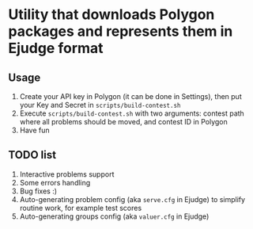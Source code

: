 # Utility that downloads Polygon packages and represents them in Ejudge format

## Usage
1. Create your API key in Polygon (it can be done in Settings), then put your Key and Secret in `scripts/build-contest.sh`
2. Execute `scripts/build-contest.sh` with two arguments: contest path where all problems should be moved, and contest ID in Polygon
3. Have fun

## TODO list
1. Interactive problems support
2. Some errors handling
3. Bug fixes :)
4. Auto-generating problem config (aka `serve.cfg` in Ejudge) to simplify routine work, for example test scores
5. Auto-generating groups config (aka `valuer.cfg` in Ejudge)
